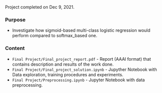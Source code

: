 Project completed on Dec 9, 2021. 

### Purpose 
- Investigate how sigmoid-based multi-class logistic regression would perform compared to softmax_based one.

### Content
- `Final Project/Final_project_report.pdf` - Report (AAAI format) that contains description and results of the work done.
- `Final Project/Final_project_solution.ipynb` - Jupyther Notebook with Data exploration, training procedures and experiments.
- `Final Project/Preprocessing.ipynb` - Jupyter Notebook with data preprocessing.

